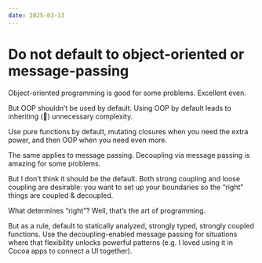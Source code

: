 ```yaml
---
date: 2025-03-13
---
```


# Do not default to object-oriented or message-passing

Object-oriented programming is good for some problems. Excellent even.

But OOP shouldn’t be used by default. Using OOP by default leads to inheriting (🥁) unnecessary complexity.

Use pure functions by default, mutating closures when you need the extra power, and then OOP when you need even more.

The same applies to message passing. Decoupling via message passing is amazing for some problems.

But I don’t think it should be the default. Both strong coupling and loose coupling are desirable: you want to set up your boundaries so the “right” things are coupled & decoupled.

What determines “right”? Well, that’s the art of programming.

But as a rule, default to statically analyzed, strongly typed, strongly coupled functions. Use the decoupling-enabled message passing for situations where that flexibility unlocks powerful patterns (e.g. I loved using it in Cocoa apps to connect a UI together).
